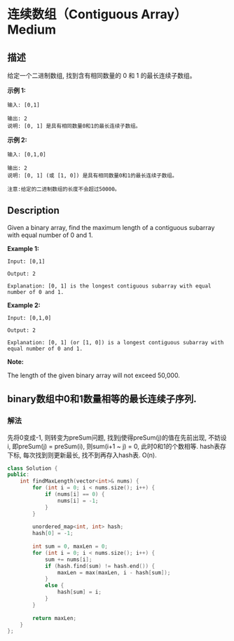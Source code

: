 # 连续数组（Contiguous Array）Medium
## 描述
给定一个二进制数组, 找到含有相同数量的 0 和 1 的最长连续子数组。

**示例 1:**
```
输入: [0,1]

输出: 2
说明: [0, 1] 是具有相同数量0和1的最长连续子数组。
```

**示例 2:**
```
输入: [0,1,0]

输出: 2
说明: [0, 1] (或 [1, 0]) 是具有相同数量0和1的最长连续子数组。

注意:给定的二进制数组的长度不会超过50000。
```

## Description
Given a binary array, find the maximum length of a contiguous subarray with equal number of 0 and 1. 


**Example 1:**
```
Input: [0,1]

Output: 2

Explanation: [0, 1] is the longest contiguous subarray with equal number of 0 and 1.
```



**Example 2:**
```
Input: [0,1,0]

Output: 2

Explanation: [0, 1] (or [1, 0]) is a longest contiguous subarray with equal number of 0 and 1.
```
**Note:**

The length of the given binary array will not exceed 50,000.



## binary数组中0和1数量相等的最长连续子序列.

### 解法
先将0变成-1, 则转变为preSum问题, 找到j使得preSum(j)的值在先前出现, 不妨设i, 即preSum(j) = preSum(i), 则sum(i+1 ~ j) = 0, 此时0和1的个数相等. hash表存下标, 每次找到则更新最长, 找不到再存入hash表. O(n).

```c++
class Solution {
public:
    int findMaxLength(vector<int>& nums) {
        for (int i = 0; i < nums.size(); i++) {
            if (nums[i] == 0) {
                nums[i] = -1;
            }
        }
        
        unordered_map<int, int> hash;
        hash[0] = -1;
        
        int sum = 0, maxLen = 0;
        for (int i = 0; i < nums.size(); i++) {
            sum += nums[i];
            if (hash.find(sum) != hash.end()) {
                maxLen = max(maxLen, i - hash[sum]);
            }
            else {
                hash[sum] = i;
            }
        }
        
        return maxLen;
    }
};
```